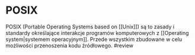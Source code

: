 
# POSIX
POSIX (Portable Operating Systems based on [[Unix]]) są to zasady i standardy określające interakcje programów komputerowych z [[Operating system|systemem operacyjnym]]. Przede wszystkim zbudowane w celu możliwości przenoszenia kodu źródłowego.
#review
